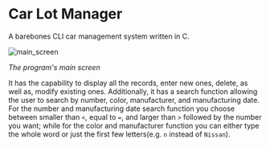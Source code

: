 # Car Lot Manager
A barebones CLI car management system written in C.

![main_screen](https://user-images.githubusercontent.com/83914704/124080374-f9ea7e00-da52-11eb-8053-695eaef69f79.png)

*The program's main screen*


It has the capability to display all the records, enter new ones, delete, as well as, modify existing ones. Additionally, it has a search function allowing the user to search by number, color, manufacturer, and manufacturing date. For the number and manufacturing date search function you choose between smaller than `<`, equal to `=`, and larger than `>` followed by the number you want; while for the color and manufacturer function you can either type the whole word or just the first few letters(e.g. `n` instead of `Nissan`).
